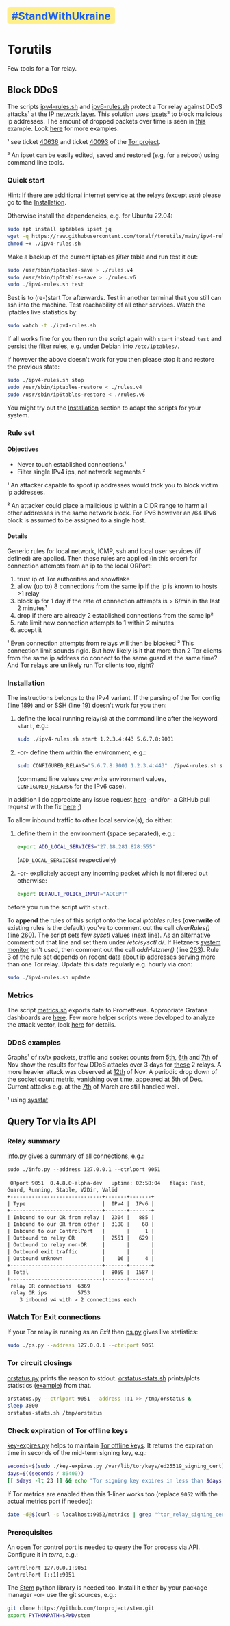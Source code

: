 [![StandWithUkraine](https://raw.githubusercontent.com/vshymanskyy/StandWithUkraine/main/badges/StandWithUkraine.svg)](https://github.com/vshymanskyy/StandWithUkraine/blob/main/docs/README.md)

# Torutils

Few tools for a Tor relay.

## Block DDoS

The scripts [ipv4-rules.sh](./ipv4-rules.sh) and [ipv6-rules.sh](./ipv6-rules.sh) protect a Tor relay
against DDoS attacks¹ at the IP [network layer](https://upload.wikimedia.org/wikipedia/commons/3/37/Netfilter-packet-flow.svg).
This solution uses [ipsets](https://ipset.netfilter.org)² to block malicious ip addresses.
The amount of dropped packets over time is seen in [this](./doc/network-metric-July-3rd.jpg) example.
Look [here](#ddos-examples) for more examples.

¹ see ticket [40636](https://gitlab.torproject.org/tpo/core/tor/-/issues/40636)
and ticket [40093](https://gitlab.torproject.org/tpo/community/support/-/issues/40093)
of the [Tor project](https://www.torproject.org/).

² An ipset can be easily edited, saved and restored (e.g. for a reboot) using command line tools.

### Quick start

Hint: If there are additional internet service at the relays (except _ssh_) please go to the [Installation](#installation).

Otherwise install the dependencies, e.g. for Ubuntu 22.04:

```bash
sudo apt install iptables ipset jq
wget -q https://raw.githubusercontent.com/toralf/torutils/main/ipv4-rules.sh -O ipv4-rules.sh
chmod +x ./ipv4-rules.sh
```

Make a backup of the current iptables _filter_ table and run test it out:

```bash
sudo /usr/sbin/iptables-save > ./rules.v4
sudo /usr/sbin/ip6tables-save > ./rules.v6
sudo ./ipv4-rules.sh test
```

Best is to (re-)start Tor afterwards.
Test in another terminal that you still can ssh into the machine.
Test reachability of all other services.
Watch the iptables live statistics by:

```bash
sudo watch -t ./ipv4-rules.sh
```

If all works fine for you then run the script again with `start` instead `test`
and persist the filter rules, e.g. under Debian into `/etc/iptables/`.

If however the above doesn't work for you then please stop it and restore the previous state:

```bash
sudo ./ipv4-rules.sh stop
sudo /usr/sbin/iptables-restore < ./rules.v4
sudo /usr/sbin/ip6tables-restore < ./rules.v6
```

You might try out the [Installation](#installation) section to adapt the scripts for your system.

### Rule set

#### Objectives

- Never touch established connections.¹
- Filter single IPv4 ips, not network segments.²

¹ An attacker capable to spoof ip addresses would trick you to block victim ip addresses.

² An attacker could place a malicious ip within a CIDR range to harm all other addresses in the same network block.
For IPv6 however an /64 IPv6 block is assumed to be assigned to a single host.

#### Details

Generic rules for local network, ICMP, ssh and local user services (if defined) are applied.
Then these rules are applied (in this order) for connection attempts from an ip to the local ORPort:

1. trust ip of Tor authorities and snowflake
2. allow (up to) 8 connections from the same ip if the ip is known to hosts >1 relay
3. block ip for 1 day if the rate of connection attempts is > 6/min in the last 2 minutes¹
4. drop if there are already 2 established connections from the same ip²
5. rate limit new connection attempts to 1 within 2 minutes
6. accept it

¹ Even connection attempts from relays will then be blocked
² This connection limit sounds rigid.
But how likely is it that more than 2 Tor clients from the same ip address do connect to the same guard at the same time?
And Tor relays are unlikely run Tor clients too, right?

### Installation

The instructions belongs to the IPv4 variant.
If the parsing of the Tor config (line [189](./ipv4-rules.sh#L189)) and or SSH (line [19](./ipv4-rules.sh#L19)) doesn't work for you then:

1. define the local running relay(s) at the command line after the keyword `start`, e.g.:

   ```bash
   sudo ./ipv4-rules.sh start 1.2.3.4:443 5.6.7.8:9001
   ```

1. -or- define them within the environment, e.g.:

   ```bash
   sudo CONFIGURED_RELAYS="5.6.7.8:9001 1.2.3.4:443" ./ipv4-rules.sh start
   ```

   (command line values overwrite environment values, `CONFIGURED_RELAYS6` for the IPv6 case).

In addition I do appreciate any issue request [here](https://github.com/toralf/torutils/issues)
-and/or- a GitHub pull request with the fix [here](https://github.com/toralf/torutils/pulls) ;)

To allow inbound traffic to other local service(s), do either:

1. define them in the environment (space separated), e.g.:

   ```bash
   export ADD_LOCAL_SERVICES="27.18.281.828:555"
   ```

   (`ADD_LOCAL_SERVICES6` respectively)

1. -or- explicitely accept any incoming packet which is not filtered out otherwise:

   ```bash
   export DEFAULT_POLICY_INPUT="ACCEPT"
   ```

before you run the script with `start`.

To **append** the rules of this script onto the local _iptables_ rules (**overwrite** of existing rules is the default)
you've to comment out the call _clearRules()_ (line [260](./ipv4-rules.sh#L260)).
The script sets few _sysctl_ values (next line).
As an alternative comment out that line and set them under _/etc/sysctl.d/_.
If Hetzners [system monitor](https://docs.hetzner.com/robot/dedicated-server/security/system-monitor/) isn't used,
then comment out the call _addHetzner()_ (line [263](./ipv4-rules.sh#L263)).
Rule 3 of the rule set depends on recent data about ip addresses serving more than one Tor relay.
Update this data regularly e.g. hourly via cron:

```bash
sudo ./ipv4-rules.sh update
```

### Metrics

The script [metrics.sh](./metrics.sh) exports data to Prometheus.
Appropriate Grafana dashboards are [here](./dashboards/README.md).
Few more helper scripts were developed to analyze the attack vector, look [here](./misc/README.md) for details.

### DDoS examples

Graphs¹ of rx/tx packets, traffic and socket counts from [5th](./doc/network-metric-Nov-5th.svg),
[6th](./doc/network-metric-Nov-6th.svg) and [7th](./doc/network-metric-Nov-7th.svg) of Nov
show the results for few DDoS attacks over 3 days
for [these](https://nusenu.github.io/OrNetStats/zwiebeltoralf.de.html) 2 relays.
A more heavier attack was observed at [12th](./doc/network-metric-Nov-12th.svg) of Nov.
A periodic drop down of the socket count metric, vanishing over time, appeared at
[5th](./doc/network-metric-Dec-05th.svg) of Dec.
Current attacks e.g. at the [7th](./doc/network-metric-Mar-7th.svg) of March are still handled well.

¹ using [sysstat](http://sebastien.godard.pagesperso-orange.fr/)

## Query Tor via its API

### Relay summary

[info.py](./info.py) gives a summary of all connections, e.g.:

```console
sudo ./info.py --address 127.0.0.1 --ctrlport 9051

 ORport 9051  0.4.8.0-alpha-dev   uptime: 02:58:04   flags: Fast, Guard, Running, Stable, V2Dir, Valid
+------------------------------+-------+-------+
| Type                         |  IPv4 |  IPv6 |
+------------------------------+-------+-------+
| Inbound to our OR from relay |  2304 |   885 |
| Inbound to our OR from other |  3188 |    68 |
| Inbound to our ControlPort   |       |     1 |
| Outbound to relay OR         |  2551 |   629 |
| Outbound to relay non-OR     |       |       |
| Outbound exit traffic        |       |       |
| Outbound unknown             |    16 |     4 |
+------------------------------+-------+-------+
| Total                        |  8059 |  1587 |
+------------------------------+-------+-------+
 relay OR connections  6369
 relay OR ips          5753
    3 inbound v4 with > 2 connections each
```

### Watch Tor Exit connections

If your Tor relay is running as an _Exit_ then [ps.py](./ps.py) gives live statistics:

```bash
sudo ./ps.py --address 127.0.0.1 --ctrlport 9051
```

### Tor circuit closings

[orstatus.py](./orstatus.py) prints the reason to stdout.
[orstatus-stats.sh](./orstatus-stats.sh) prints/plots statistics ([example](./doc/orstatus-stats.sh.txt)) from that.

```bash
orstatus.py --ctrlport 9051 --address ::1 >> /tmp/orstatus &
sleep 3600
orstatus-stats.sh /tmp/orstatus
```

### Check expiration of Tor offline keys

[key-expires.py](./key-expires.py) helps to maintain
[Tor offline keys](https://support.torproject.org/relay-operators/offline-ed25519/).
It returns the expiration time in seconds of the mid-term signing key, e.g.:

```bash
seconds=$(sudo ./key-expires.py /var/lib/tor/keys/ed25519_signing_cert)
days=$((seconds / 86400))
[[ $days -lt 23 ]] && echo "Tor signing key expires in less than $days day(s)"
```

If Tor metrics are enabled then this 1-liner works too (replace `9052` with the actual metrics port if needed):

```bash
date -d@$(curl -s localhost:9052/metrics | grep "^tor_relay_signing_cert_expiry_timestamp" | awk '{ print $2 }')
```

### Prerequisites

An open Tor control port is needed to query the Tor process via API.
Configure it in _torrc_, e.g.:

```console
ControlPort 127.0.0.1:9051
ControlPort [::1]:9051
```

The [Stem](https://stem.torproject.org/index.html) python library is needed too.
Install it either by your package manager -or- use the git sources, e.g.:

```bash
git clone https://github.com/torproject/stem.git
export PYTHONPATH=$PWD/stem
```

